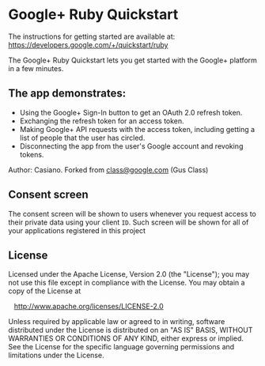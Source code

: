 # Google+ Ruby Quickstart

The instructions for getting started are available at:
https://developers.google.com/+/quickstart/ruby


The Google+ Ruby Quickstart lets you get started with the Google+ platform
in a few minutes.

## The app demonstrates:

 * Using the Google+ Sign-In button to get an OAuth 2.0 refresh token.
 * Exchanging the refresh token for an access token.
 * Making Google+ API requests with the access token, including getting a
   list of people that the user has circled.
 * Disconnecting the app from the user's Google account and revoking tokens.

Author: Casiano. Forked from class@google.com (Gus Class)

## Consent screen
The consent screen will be shown to users whenever you request
access to their private data using your client `ID`.
Such screen will be shown for all of your applications registered
in this project

## License

 Licensed under the Apache License, Version 2.0 (the "License");
 you may not use this file except in compliance with the License.
 You may obtain a copy of the License at

     http://www.apache.org/licenses/LICENSE-2.0

 Unless required by applicable law or agreed to in writing, software
 distributed under the License is distributed on an "AS IS" BASIS,
 WITHOUT WARRANTIES OR CONDITIONS OF ANY KIND, either express or implied.
 See the License for the specific language governing permissions and
 limitations under the License.
